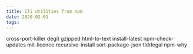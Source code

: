 ```yaml
---
title: Cli utilities from npm
date: 2020-02-01
tags:
---
```


cross-port-killer
degit
gzipped
html-to-text
install-latest
npm-check-updates
mit-licence
recursive-install
sort-package-json
tldrlegal
npm-why
